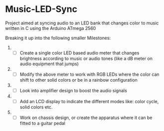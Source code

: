 # Music-LED-Sync
Project aimed at syncing audio to an LED bank that changes color to music written in C using the Arduino ATmega 2560

Breaking it up into the following smaller Milestones:

1. - [ ] Create a single color LED based audio meter that changes brightness according to music or audio tones (like a dB meter on audio equipment that jumps)
2. - [ ] Modify the above meter to work with RGB LEDs where the color can shift to other solid colors or be in a rainbow configuration
3. - [ ] Look into amplifier design to boost the audio signals
4. - [ ] Add an LCD display to indicate the different modes like: color cycle, solid colors etc.
5. - [ ] Work on chassis design, or create the apparatus where it can be fitted to a guitar pedal 
